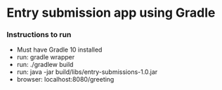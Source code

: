 # Entry submission app using Gradle

### Instructions to run
- Must have Gradle 10 installed
- run: gradle wrapper
- run: ./gradlew build
- run: java -jar build/libs/entry-submissions-1.0.jar
- browser: localhost:8080/greeting
